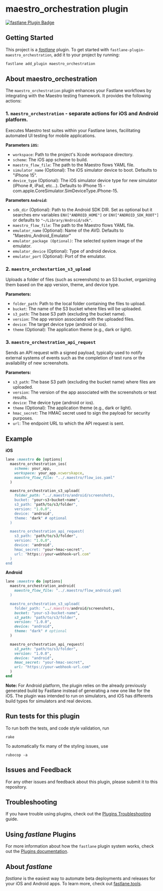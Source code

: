 # maestro_orchestration plugin

[![fastlane Plugin Badge](https://rawcdn.githack.com/fastlane/fastlane/master/fastlane/assets/plugin-badge.svg)](https://rubygems.org/gems/fastlane-plugin-maestro_orchestration)

## Getting Started

This project is a [_fastlane_](https://github.com/fastlane/fastlane) plugin. To get started with `fastlane-plugin-maestro_orchestration`, add it to your project by running:

```bash
fastlane add_plugin maestro_orchestration
```

## About maestro_orchestration

The `maestro_orchestration` plugin enhances your Fastlane workflows by integrating with the Maestro testing framework. It provides the following actions:

### 1. `maestro_orchestration` - separate actions for iOS and Android platform.
Executes Maestro test suites within your Fastlane lanes, facilitating automated UI testing for mobile applications.

**Parameters `iOS`:**

  -  `workspace`: Path to the project's Xcode workspace directory.
  -  `scheme`: The iOS app scheme to build.
  -  `maestro_flow_file`: The path to the Maestro flows YAML file.
  -  `simulator_name` (Optional): The iOS simulator device to boot. Defaults to "iPhone 15".
  -  `device_type` (Optional): The iOS simulator device type for new simulator (iPhone #, iPad, etc...). Defaults to iPhone 15 - com.apple.CoreSimulator.SimDeviceType.iPhone-15.

**Parameters `Android`:**

  - `sdk_dir` (Optional): Path to the Android SDK DIR. Set as optional but it searches env variables `ENV["ANDROID_HOME"]` or `ENV["ANDROID_SDK_ROOT"]` or defaults to `"~/Library/Android/sdk"`.
  -  `maestro_flow_file`: The path to the Maestro flows YAML file.
  - `emulator_name` (Optional): Name of the AVD. Defaults to "Maestro_Android_Emulator"
  - `emulator_package (Optional)`: The selected system image of the emulator.
  - `emulator_device` (Optional): Type of android device.
  - `emulator_port` (Optional): Port of the emulator.

### 2. `maestro_orchestartion_s3_upload`
Uploads a folder of files (such as screenshots) to an S3 bucket, organizing them based on the app version, theme, and device type.

**Parameters:**

  - `folder_path`: Path to the local folder containing the files to upload.
  - `bucket`: The name of the S3 bucket where files will be uploaded.
  - `s3_path`: The base S3 path (excluding the bucket name).
  - `version`: The app version associated with the uploaded files.
  - `device`: The target device type (android or ios).
  - `theme` (Optional): The application theme (e.g., dark or light).

### 3. `maestro_orchestration_api_request`
Sends an API request with a signed payload, typically used to notify external systems of events such as the completion of test runs or the availability of new screenshots.

**Parameters:**

  - `s3_path`: The base S3 path (excluding the bucket name) where files are uploaded.
  - `version`: The version of the app associated with the screenshots or test results.
  - `device`: The device type (android or ios).
  - `theme` (Optional): The application theme (e.g., dark or light).
  - `hmac_secret`: The HMAC secret used to sign the payload for security purposes.
  - `url`: The endpoint URL to which the API request is sent.

## Example

**iOS**
```ruby
lane :maestro do |options|
  maestro_orchestration_ios(
    scheme: your_app,
    workspace: your_app.xcworskapce,
    maestro_flow_file: "../.maestro/flow_ios.yaml"
  )

  maestro_orchestration_s3_upload(
    folder_path: "../.maestro/android/screenshots,
    bucket: "your-s3-bucket-name",
    s3_path: "path/to/s3/folder",
    version: "1.0.0",
    device: "android",
    theme: "dark" # optional
  )

  maestro_orchestration_api_request(
    s3_path: "path/to/s3/folder",
    version: "1.0.0",
    device: "android",
    hmac_secret: "your-hmac-secret",
    url: "https://your-webhook-url.com"
  )
end
```
**Android**
```ruby
lane :maestro do |options|
  maestro_orchestration_android(
    maestro_flow_file: "../.maestro/flow_android.yaml
  )

  maestro_orchestration_s3_upload(
    folder_path: "../.maestro/android/screenshots,
    bucket: "your-s3-bucket-name",
    s3_path: "path/to/s3/folder",
    version: "1.0.0",
    device: "android",
    theme: "dark" # optional
  )

  maestro_orchestration_api_request(
    s3_path: "path/to/s3/folder",
    version: "1.0.0",
    device: "android",
    hmac_secret: "your-hmac-secret",
    url: "https://your-webhook-url.com"
  )
end
```
**Note:** For Android platform, the plugin relies on the already previously generated build by Fastlane instead of generating a new one like for the iOS. The plugin was intended to run on simulators, and iOS has differents build types for simulators and real devices.

## Run tests for this plugin

To run both the tests, and code style validation, run

```
rake
```

To automatically fix many of the styling issues, use
```
rubocop -a
```

## Issues and Feedback

For any other issues and feedback about this plugin, please submit it to this repository.

## Troubleshooting

If you have trouble using plugins, check out the [Plugins Troubleshooting](https://docs.fastlane.tools/plugins/plugins-troubleshooting/) guide.

## Using _fastlane_ Plugins

For more information about how the `fastlane` plugin system works, check out the [Plugins documentation](https://docs.fastlane.tools/plugins/create-plugin/).

## About _fastlane_

_fastlane_ is the easiest way to automate beta deployments and releases for your iOS and Android apps. To learn more, check out [fastlane.tools](https://fastlane.tools).
